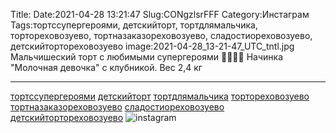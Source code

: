 Title:
Date:2021-04-28 13:21:47
Slug:CONgzlsrFFF
Category:Инстаграм
Tags:тортссупергероями, детскийторт, тортдлямальчика, тортореховозуево, тортназаказореховозуево, сладостиореховозуево, детскийтортореховозуево
image:2021-04-28_13-21-47_UTC_tntl.jpg
Мальчишеский торт с любимыми супергероями 🦸‍♂️🦹‍♂️
Начинка "Молочная девочка" с клубникой. 
Вес 2,4 кг
________________________________
[тортссупергероями]({tag}тортссупергероями) [детскийторт]({tag}детскийторт) [тортдлямальчика]({tag}тортдлямальчика) [тортореховозуево]({tag}тортореховозуево) [тортназаказореховозуево]({tag}тортназаказореховозуево) [сладостиореховозуево]({tag}сладостиореховозуево) [детскийтортореховозуево]({tag}детскийтортореховозуево)
![instagram]({attach}images/2021-04-28_13-21-47_UTC.jpg)
